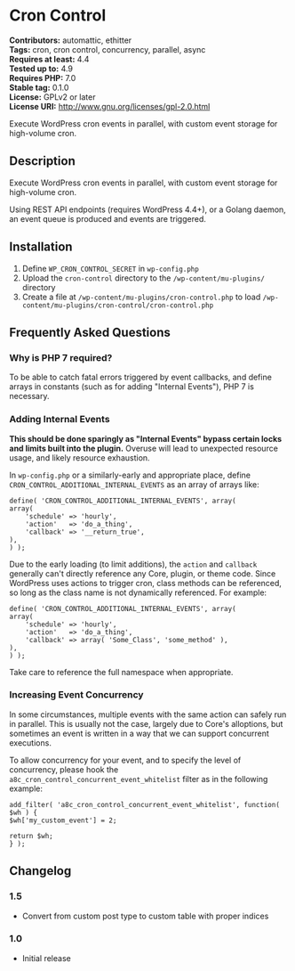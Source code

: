 # Cron Control #
**Contributors:** automattic, ethitter  
**Tags:** cron, cron control, concurrency, parallel, async  
**Requires at least:** 4.4  
**Tested up to:** 4.9  
**Requires PHP:** 7.0  
**Stable tag:** 0.1.0  
**License:** GPLv2 or later  
**License URI:** http://www.gnu.org/licenses/gpl-2.0.html  

Execute WordPress cron events in parallel, with custom event storage for high-volume cron.

## Description ##

Execute WordPress cron events in parallel, with custom event storage for high-volume cron.

Using REST API endpoints (requires WordPress 4.4+), or a Golang daemon, an event queue is produced and events are triggered.

## Installation ##

1. Define `WP_CRON_CONTROL_SECRET` in `wp-config.php`
1. Upload the `cron-control` directory to the `/wp-content/mu-plugins/` directory
1. Create a file at `/wp-content/mu-plugins/cron-control.php` to load `/wp-content/mu-plugins/cron-control/cron-control.php`

## Frequently Asked Questions ##

### Why is PHP 7 required? ###

To be able to catch fatal errors triggered by event callbacks, and define arrays in constants (such as for adding "Internal Events"), PHP 7 is necessary.

### Adding Internal Events ###

**This should be done sparingly as "Internal Events" bypass certain locks and limits built into the plugin.** Overuse will lead to unexpected resource usage, and likely resource exhaustion.

In `wp-config.php` or a similarly-early and appropriate place, define `CRON_CONTROL_ADDITIONAL_INTERNAL_EVENTS` as an array of arrays like:

```
define( 'CRON_CONTROL_ADDITIONAL_INTERNAL_EVENTS', array(
array(
	'schedule' => 'hourly',
	'action'   => 'do_a_thing',
	'callback' => '__return_true',
),
) );
```

Due to the early loading (to limit additions), the `action` and `callback` generally can't directly reference any Core, plugin, or theme code. Since WordPress uses actions to trigger cron, class methods can be referenced, so long as the class name is not dynamically referenced. For example:

```
define( 'CRON_CONTROL_ADDITIONAL_INTERNAL_EVENTS', array(
array(
	'schedule' => 'hourly',
	'action'   => 'do_a_thing',
	'callback' => array( 'Some_Class', 'some_method' ),
),
) );
```

Take care to reference the full namespace when appropriate.

### Increasing Event Concurrency ###

In some circumstances, multiple events with the same action can safely run in parallel. This is usually not the case, largely due to Core's alloptions, but sometimes an event is written in a way that we can support concurrent executions.

To allow concurrency for your event, and to specify the level of concurrency, please hook the `a8c_cron_control_concurrent_event_whitelist` filter as in the following example:

```
add_filter( 'a8c_cron_control_concurrent_event_whitelist', function( $wh ) {
$wh['my_custom_event'] = 2;

return $wh;
} );
```

## Changelog ##

### 1.5 ###
* Convert from custom post type to custom table with proper indices

### 1.0 ###
* Initial release
